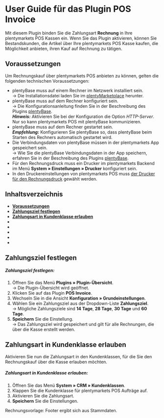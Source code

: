 # User Guide für das Plugin POS Invoice<a id="10." name="10.">

Mit diesem Plugin binden Sie die Zahlungsart **Rechnung** in Ihre plentymarkets POS Kassen ein. Wenn Sie das Plugin aktivieren, können Sie Bestandskunden, die Artikel über Ihre plentymarkets POS Kasse kaufen, die Möglichkeit anbieten, ihren Kauf auf Rechnung zu tätigen.

## Voraussetzungen<a id="10." name="10.">

Um Rechnungskauf über plentymarkets POS anbieten zu können, gelten die folgenden technischen Voraussetzungen:

* plentyBase muss auf einem Rechner im Netzwerk installiert sein. <br>
→ Die Installationsdatei laden Sie im [plentyMarketplace](https://marketplace.plentymarkets.com/plugins/integration/plentyBase_5053)  herunter.
* plentyBase muss auf dem Rechner konfiguriert sein. <br>
→ Die Konfigurationsanleitung finden Sie in der Beschreibung des Plugins [plentyBase](https://marketplace.plentymarkets.com/plugins/integration/plentyBase_5053). <br>
***Hinweis:*** Aktivieren Sie bei der Konfiguration die Option *HTTP-Server*. Nur so kann plentymarkets POS mit plentyBase kommunizieren.
* plentyBase muss auf dem Rechner gestartet sein. <br>
***Empfehlung:*** Konfigurieren Sie plentyBase so, dass plentyBase beim Starten des Rechners automatisch gestartet wird.
* Die Verbindungsdaten von plentyBase müssen in der plentymarkets App gespeichert sein. <br>
→ Wie Sie die plentyBase Verbindungsdaten in der App speichern, erfahren Sie in der Beschreibung des Plugins [plentyBase](https://marketplace.plentymarkets.com/plugins/integration/plentyBase_5053#140).
* Für den Rechnungsdruck muss ein Drucker im plentymarkets Backend im Menü **System » Einstellungen » Drucker** konfiguriert sein.
* In den Druckereinstellungen von plentymarkets POS muss [der Drucker für den Rechnungsdruck](https://knowledge.plentymarkets.com/omni-channel/pos/pos-einrichten#1020) gewählt werden.

## Inhaltsverzeichnis

* <a href="#10."><b>Voraussetzungen</b></a>
* <a href="#20."><b>Zahlungsziel festlegen</b></a>
* <a href="#30."><b>Zahlungsart in Kundenklasse erlauben</b></a>
* <a href="#40."><b> </b></a>
* <a href="#50."><b> </b></a>
* <a href="#60."><b> </b></a>
* <a href="#70."><b> </b></a>
* <a href="#80."><b> </b></a>


## Zahlungsziel festlegen<a id="20." name="20.">




##### Zahlungsziel festlegen:

1. Öffnen Sie das Menü **Plugins » Plugin-Übersicht**. <br>
  → Die Plugin-Übersicht wird geöffnet.
2. Klicken Sie auf das Plugin **POS Invoice**.
3. Wechseln Sie in die Ansicht **Konfiguration » Grundeinstellungen**.
2. Wählen Sie ein Zahlungsziel aus der Dropdown-Liste **Zahlungsziel**. <br>
→ Mögliche Zahlungsziele sind **14 Tage**, **28 Tage**, **30 Tage** und **60 Tage**.
3. **Speichern** Sie die Einstellung. <br>
→ Das Zahlungsziel wird gespeichert und gilt für alle Rechnungen, die über die Kasse erstellt werden.

## Zahlungsart in Kundenklasse erlauben<a id="30." name="30.">

Aktivieren Sie nun die Zahlungsart in den Kundenklassen, für die Sie den Rechnungskauf über die Kasse erlauben möchten.

##### Zahlungsart in Kundenklasse erlauben:

1. Öffnen Sie das Menü **System » CRM » Kundenklassen**.
2. Klappen Sie die Kundenklasse für plentymarkets POS Aufträge auf.
3. Aktivieren Sie die Zahlungsart.
4. **Speichern** Sie die Einstellungen.


Rechnungsvorlage: Footer ergibt sich aus Stammdaten.
